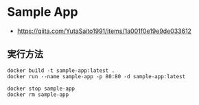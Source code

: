 # Sample App

- https://qiita.com/YutaSaito1991/items/1a001f0e19e9de033612


## 実行方法

```
docker build -t sample-app:latest .
docker run --name sample-app -p 80:80 -d sample-app:latest
```

```
docker stop sample-app
docker rm sample-app
```
